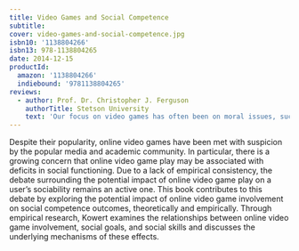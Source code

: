 ```yaml
---
title: Video Games and Social Competence
subtitle:
cover: video-games-and-social-competence.jpg
isbn10: '1138804266'
isbn13: 978-1138804265
date: 2014-12-15
productId:
  amazon: '1138804266'
  indiebound: '9781138804265'
reviews:
  - author: Prof. Dr. Christopher J. Ferguson
    authorTitle: Stetson University
    text: 'Our focus on video games has often been on moral issues, such as gaming and addiction. To date we know little about how games interact with players’ social space. Dr. Kowert’s book is an important investigation of how gaming impacts the socialization of players. This seminal work provides critical insights into this new medium and how it influences the way we interact on-line and in real-life.'
---
```


Despite their popularity, online video games have been met with suspicion by the popular media and academic community. In particular, there is a growing concern that online video game play may be associated with deficits in social functioning. Due to a lack of empirical consistency, the debate surrounding the potential impact of online video game play on a user’s sociability remains an active one. This book contributes to this debate by exploring the potential impact of online video game involvement on social competence outcomes, theoretically and empirically. Through empirical research, Kowert examines the relationships between online video game involvement, social goals, and social skills and discusses the underlying mechanisms of these effects.
